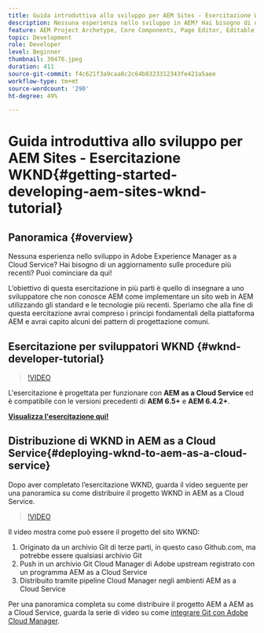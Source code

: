 ```yaml
---
title: Guida introduttiva allo sviluppo per AEM Sites - Esercitazione WKND
description: Nessuna esperienza nello sviluppo in AEM? Hai bisogno di un aggiornamento sulle best practice? Puoi cominciare da qui! L’obiettivo di questa esercitazione in più parti è quello di insegnare a uno sviluppatore che non conosce AEM come implementare un sito web in AEM utilizzando gli standard e le tecnologie più recenti.
feature: AEM Project Archetype, Core Components, Page Editor, Editable Templates
topic: Development
role: Developer
level: Beginner
thumbnail: 30476.jpeg
duration: 411
source-git-commit: f4c621f3a9caa8c2c64b8323312343fe421a5aee
workflow-type: tm+mt
source-wordcount: '290'
ht-degree: 49%

---
```



# Guida introduttiva allo sviluppo per AEM Sites - Esercitazione WKND{#getting-started-developing-aem-sites-wknd-tutorial}

## Panoramica {#overview}

Nessuna esperienza nello sviluppo in Adobe Experience Manager as a Cloud Service? Hai bisogno di un aggiornamento sulle procedure più recenti? Puoi cominciare da qui!

L’obiettivo di questa esercitazione in più parti è quello di insegnare a uno sviluppatore che non conosce AEM come implementare un sito web in AEM utilizzando gli standard e le tecnologie più recenti. Speriamo che alla fine di questa eercitazione avrai compreso i principi fondamentali della piattaforma AEM e avrai capito alcuni dei pattern di progettazione comuni.

## Esercitazione per sviluppatori WKND {#wknd-developer-tutorial}

>[!VIDEO](https://video.tv.adobe.com/v/30476?quality=12&learn=on)

L&#39;esercitazione è progettata per funzionare con **AEM as a Cloud Service** ed è compatibile con le versioni precedenti di **AEM 6.5+** e **AEM 6.4.2+**.

**[Visualizza l&#39;esercitazione qui!](https://experienceleague.adobe.com/docs/experience-manager-learn/getting-started-wknd-tutorial-develop/overview.html?lang=it)**

## Distribuzione di WKND in AEM as a Cloud Service{#deploying-wknd-to-aem-as-a-cloud-service}

Dopo aver completato l’esercitazione WKND, guarda il video seguente per una panoramica su come distribuire il progetto WKND in AEM as a Cloud Service.

>[!VIDEO](https://video.tv.adobe.com/v/30191?quality=12&learn=on)

Il video mostra come può essere il progetto del sito WKND:

1. Originato da un archivio Git di terze parti, in questo caso Github.com, ma potrebbe essere qualsiasi archivio Git
2. Push in un archivio Git Cloud Manager di Adobe upstream registrato con un programma AEM as a Cloud Service
3. Distribuito tramite pipeline Cloud Manager negli ambienti AEM as a Cloud Service

Per una panoramica completa su come distribuire il progetto AEM a AEM as a Cloud Service, guarda la serie di video su come [integrare Git con Adobe Cloud Manager](https://docs.adobe.com/content/help/en/experience-manager-cloud-manager/using/managing-code/setup-cloud-manager-git-integration.html).
